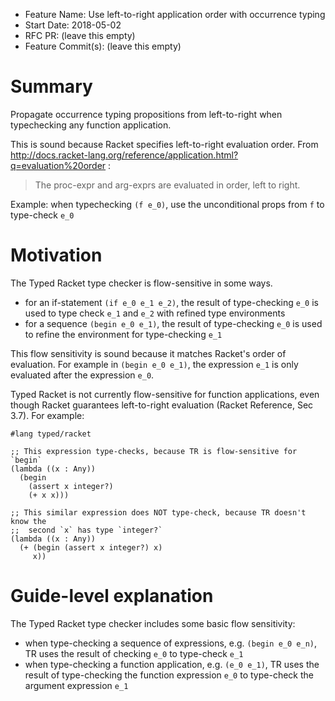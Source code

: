 - Feature Name: Use left-to-right application order with occurrence typing
- Start Date: 2018-05-02
- RFC PR: (leave this empty)
- Feature Commit(s): (leave this empty)

# Summary

Propagate occurrence typing propositions from left-to-right when typechecking
any function application.

This is sound because Racket specifies left-to-right evaluation order.
From <http://docs.racket-lang.org/reference/application.html?q=evaluation%20order> :

> The proc-expr and arg-exprs are evaluated in order, left to right.

Example: when typechecking `(f e_0)`, use the unconditional props from `f` to
type-check `e_0`


# Motivation

The Typed Racket type checker is flow-sensitive in some ways.

- for an if-statement `(if e_0 e_1 e_2)`, the result of type-checking `e_0`
  is used to type check `e_1` and `e_2` with refined type environments
- for a sequence `(begin e_0 e_1)`, the result of type-checking `e_0`
  is used to refine the environment for type-checking `e_1`

This flow sensitivity is sound because it matches Racket's order of evaluation.
For example in `(begin e_0 e_1)`, the expression `e_1` is only evaluated after
the expression `e_0`.

Typed Racket is not currently flow-sensitive for function applications, even
though Racket guarantees left-to-right evaluation (Racket Reference, Sec 3.7).
For example:

```
#lang typed/racket

;; This expression type-checks, because TR is flow-sensitive for `begin`
(lambda ((x : Any))
  (begin
    (assert x integer?)
    (+ x x)))

;; This similar expression does NOT type-check, because TR doesn't know the
;;  second `x` has type `integer?`
(lambda ((x : Any))
  (+ (begin (assert x integer?) x)
     x))
```


# Guide-level explanation

The Typed Racket type checker includes some basic flow sensitivity:

- when type-checking a sequence of expressions, e.g. `(begin e_0 e_n)`, TR
  uses the result of checking `e_0` to type-check `e_1`
- when type-checking a function application, e.g. `(e_0 e_1)`, TR uses the result
  of type-checking the function expression `e_0` to type-check the argument
  expression `e_1`

<!-- Explain the proposal as if it was already included in the language and you were -->
<!-- teaching it to another Typed Racket programmer. That generally means: -->
<!--  -->
<!-- - Introducing new named concepts. -->
<!-- - Explaining the feature largely in terms of examples. -->
<!-- - Explaining how Typed Racket programmers should *think* about the feature. -->
<!--  -->
<!-- For implementation-oriented RFCs (e.g. for type checker internals), focus on how -->
<!-- type system contributors should think about the change, and give examples of its -->
<!-- concrete impact. -->
<!--  -->
<!-- # Reference-level explanation -->
<!--  -->
<!-- Explain the design in sufficient detail that: -->
<!--  -->
<!-- - Its interaction with other features is clear. -->
<!-- - It is reasonably clear how the feature would be implemented. -->
<!-- - Corner cases are dissected by example. -->
<!--  -->
<!-- Return to the examples given in the previous section, and explain more fully how -->
<!-- the detailed proposal makes those examples work. -->
<!--  -->
<!-- # Drawbacks and Alternatives -->
<!-- [drawbacks]: #drawbacks -->
<!--  -->
<!-- Why should we *not* do this? Could we do something else instead? -->
<!--  -->
<!-- # Prior art -->
<!-- [prior-art]: #prior-art -->
<!--  -->
<!-- Discuss prior art, both the good and the bad, in relation to this proposal. -->
<!-- A few examples of what this can include are: -->
<!--  -->
<!-- - Does this feature exist in other programming languages and what experience have their community had? -->
<!-- - Papers: Are there published papers, books, great blog posts, etc that discuss this? Be _specific_! -->
<!--  -->
<!--  -->
<!-- # Unresolved questions -->
<!-- [unresolved]: #unresolved-questions -->
<!--  -->
<!-- - What parts of the design do you expect to resolve through the RFC process before this gets merged? -->
<!-- - What parts of the design do you expect to resolve through the implementation of this feature before stabilization? -->
<!-- - What related issues do you consider out of scope for this RFC that could be addressed in the future independently of the solution that comes out of this RFC? -->
